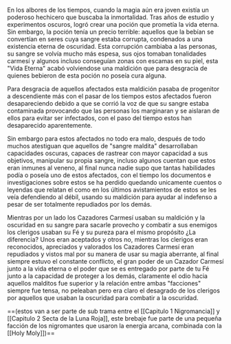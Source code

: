 En los albores de los tiempos, cuando la magia aún era joven existía un poderoso hechicero que buscaba la inmortalidad. Tras años de estudio y experimentos oscuros, logró crear una poción que prometía la vida eterna. Sin embargo, la poción tenía un precio terrible: aquellos que la bebían se convertían en seres cuya sangre estaba corrupta, condenados a una existencia eterna de oscuridad. Esta corrupción cambiaba a las personas, su sangre se volvía mucho más espesa, sus ojos tomaban tonalidades carmesí y algunos incluso conseguían zonas con escamas en su piel, esta "Vida Eterna" acabó volviendose una maldición que para desgracia de quienes bebieron de esta poción no poseía cura alguna.

Para desgracia de aquellos afectados esta maldición pasaba de progenitor a descendiente más con el pasar de los tiempos estos afectados fueron desapareciendo debido a que se corrió la voz de que su sangre estaba contaminada provocando que las personas los marginaran y se aislaran de ellos para evitar ser infectados, con el paso del tiempo estos han desaparecido aparentemente.

Sin embargo para estos afectados no todo era malo, después de todo muchos atestiguan que aquellos de "sangre maldita" desarrollaban capacidades oscuras, capaces de rastrear con mayor capacidad a sus objetivos, manipular su propia sangre, incluso algunos cuentan que estos eran inmunes al veneno, al final nunca nadie supo que tantas habilidades podía o poseía uno de estos afectados, con el tiempo los documentos e investigaciones sobre estos se ha perdido quedando unicamente cuentos o leyendas que relatan el como en los últimos avistamientos de estos se les veía defendiendo al débil, usando su maldición para ayudar al indefenso a pesar de ser totalmente repudiados por los demás.

Mientras por un lado los Cazadores Carmesí usaban su maldición y la oscuridad en su sangre para sacarle provecho y combatir a sus enemigos los clerigos usaban su Fé y su pureza para el mismo propósito ¿La diferencia? Unos eran aceptados y otros no, mientras los clerigos eran reconocidos, apreciados y valorados los Cazadores Carmesí eran repudiados y vistos mal por su manera de usar su magia aberrante, al final siempre estuvo el constante conflicto, el gran poder de un Cazador Carmesí junto a la vida eterna o el poder que se es entregado por parte de tu Fé junto a la capacidad de proteger a los demás, claramente el odio hacia aquellos malditos fue superior y la relación entre ambas "facciones" siempre fue tensa, no peleaban pero era claro el desagrado de los clerigos por aquellos que usaban la oscuridad para combatir a la oscuridad.

==(estos van a ser parte de sub trama entre el [[Capitulo 1 Nigromancia]] y [[Capitulo 2 Secta de la Luna Roja]], este brebaje fue parte de una pequeña facción de los nigromantes que usaron la energia arcana, combinada con la [[Holy Moly]])==